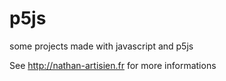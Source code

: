 # p5js
some projects made with javascript and p5js

See http://nathan-artisien.fr for more informations
